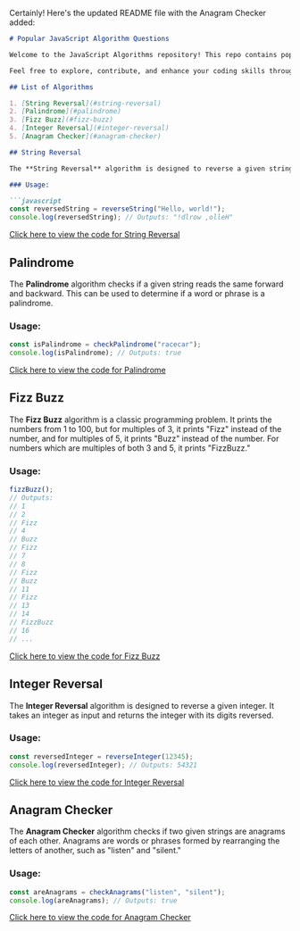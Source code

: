 Certainly! Here's the updated README file with the Anagram Checker added:

```markdown
# Popular JavaScript Algorithm Questions 

Welcome to the JavaScript Algorithms repository! This repo contains popular JavaScript algorithm questions and their solutions. Each algorithm is implemented in JavaScript, and I've provided clear explanations and examples to help you understand and learn these common algorithmic problems.

Feel free to explore, contribute, and enhance your coding skills through these challenges. Alternative approaches will be attempted along with their tradeoffs and runtime complexities.

## List of Algorithms

1. [String Reversal](#string-reversal)
2. [Palindrome](#palindrome)
3. [Fizz Buzz](#fizz-buzz)
4. [Integer Reversal](#integer-reversal)
5. [Anagram Checker](#anagram-checker)

## String Reversal

The **String Reversal** algorithm is designed to reverse a given string. Whether you're reversing a single word or an entire sentence, this function will help you quickly reverse the order of characters.

### Usage:

```javascript
const reversedString = reverseString("Hello, world!");
console.log(reversedString); // Outputs: "!dlrow ,olleH"
```

[Click here to view the code for String Reversal](https://github.com/mconour/js-algorithms/tree/main/StringReversal)

## Palindrome

The **Palindrome** algorithm checks if a given string reads the same forward and backward. This can be used to determine if a word or phrase is a palindrome.

### Usage:

```javascript
const isPalindrome = checkPalindrome("racecar");
console.log(isPalindrome); // Outputs: true
```

[Click here to view the code for Palindrome](https://github.com/mconour/js-algorithms/tree/main/palindrome)

## Fizz Buzz

The **Fizz Buzz** algorithm is a classic programming problem. It prints the numbers from 1 to 100, but for multiples of 3, it prints "Fizz" instead of the number, and for multiples of 5, it prints "Buzz" instead of the number. For numbers which are multiples of both 3 and 5, it prints "FizzBuzz."

### Usage:

```javascript
fizzBuzz();
// Outputs:
// 1
// 2
// Fizz
// 4
// Buzz
// Fizz
// 7
// 8
// Fizz
// Buzz
// 11
// Fizz
// 13
// 14
// FizzBuzz
// 16
// ...
```

[Click here to view the code for Fizz Buzz](https://github.com/mconour/js-algorithms/tree/main/fizzBuzz)

## Integer Reversal

The **Integer Reversal** algorithm is designed to reverse a given integer. It takes an integer as input and returns the integer with its digits reversed.

### Usage:

```javascript
const reversedInteger = reverseInteger(12345);
console.log(reversedInteger); // Outputs: 54321
```

[Click here to view the code for Integer Reversal](https://github.com/mconour/js-algorithms/tree/main/integerReversal)

## Anagram Checker

The **Anagram Checker** algorithm checks if two given strings are anagrams of each other. Anagrams are words or phrases formed by rearranging the letters of another, such as "listen" and "silent."

### Usage:

```javascript
const areAnagrams = checkAnagrams("listen", "silent");
console.log(areAnagrams); // Outputs: true
```

[Click here to view the code for Anagram Checker](https://github.com/mconour/js-algorithms/tree/main/anagramCheck)


